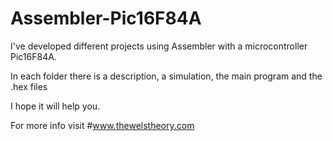 # Assembler-Pic16F84A

I've developed different projects using Assembler with a microcontroller Pic16F84A.

In each folder there is a description, a simulation, the main program and the .hex files

I hope it will help you.

For more info visit #www.thewelstheory.com
